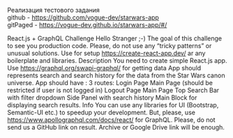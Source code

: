 Реализация тестового задания </br>
github - https://github.com/vogue-dev/starwars-app </br>
gitPaged - https://vogue-dev.github.io/starwars-app/#/


React.js + GraphQL Challenge
Hello Stranger ;-)
The goal of this challenge to see you production code. Please, do not use any “tricky patterns” or unusual solutions.
Use for setup https://create-react-app.dev/ ar any boilerplate and libraries.
Description
You need to create simple React.js app.
Use https://graphql.org/swapi-graphql/ for getting data
App should represents search and search history for the data from the Star Wars canon universe.
App should have :
3 routes:
Login Page
Main Page (should be restricted if user is not logged in)
Logout Page
Main Page
Top Search Bar with filter dropdown
Side Panel with search history
Main Block for displaying search results.
Info
You can use any libraries for UI (Bootstrap, Semantic-UI etc.) to speedup your development.
But, please, use https://www.apollographql.com/docs/react/ for GraphQL.
Please, do not send us a GitHub link on result. Archive or Google Drive link will be enough.
